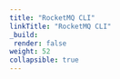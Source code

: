 ```yaml
---
title: "RocketMQ CLI"
linkTitle: "RocketMQ CLI"
_build:
 render: false 
weight: 52
collapsible: true
---
```


